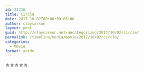 ```yaml
---
id: 21216
title: Circle
date: 2017-10-02T00:00:00-06:00
author: claycarson
layout: post
guid: http://claycarson.net/uncategorized/2017/10/02/circle/
permalink: /timeline/media/movie/2017/10/02/circle/
categories:
  - Movie
format: aside
---
```

<div class="media-details"></div>

<div class="media-creator"></div>

<div class="media-rating">☆☆☆☆☆</div>